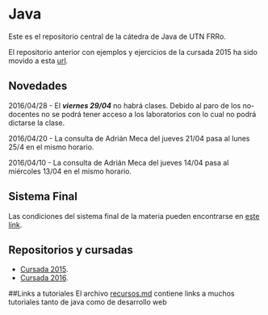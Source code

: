 # Java
Este es el repositorio central de la cátedra de Java de UTN FRRo.

El repositorio anterior con ejemplos y ejercicios de la cursada 2015 ha sido movido a esta [url](https://github.com/utnfrrojava/java2015).

## Novedades
  2016/04/28 - El ***viernes 29/04*** no habrá clases. Debido al paro de los no-docentes no se podrá tener acceso a los laboratorios con lo cual no podrá dictarse la clase.

  2016/04/20 - La consulta de Adrián Meca del jueves 21/04 pasa al lunes 25/4 en el mismo horario.

  2016/04/10 - La consulta de Adrián Meca del jueves 14/04 pasa al miércoles 13/04 en el mismo horario.

## Sistema Final
  Las condiciones del sistema final de la materia pueden encontrarse en [este link](https://goo.gl/BifevO).

## Repositorios y cursadas
* [Cursada 2015](https://github.com/utnfrrojava/java2015).
* [Cursada 2016](https://github.com/utnfrrojava/java2016).

##Links a tutoriales
El archivo [recursos.md](./material/recursos.md) contiene links a muchos tutoriales tanto de java como de desarrollo web
